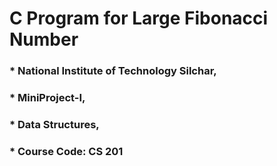 # C Program for Large Fibonacci Number
### * National Institute of Technology Silchar,
### * MiniProject-I,
### * Data Structures,
### * Course Code: CS 201
